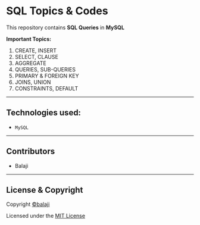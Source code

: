 # SQL Topics & Codes

This repository contains **SQL Queries** in **MySQL**

**Important Topics:**
1. CREATE, INSERT
2. SELECT, CLAUSE
3. AGGREGATE
4. QUERIES, SUB-QUERIES
5. PRIMARY & FOREIGN KEY
6. JOINS, UNION
7. CONSTRAINTS, DEFAULT

---

## Technologies used:

- `MySQL`

---

## Contributors

- Balaji

---

## License & Copyright

Copyright [©balaji](https://github.com/balajirai)

Licensed under the [MIT License](LICENCE)
